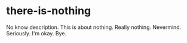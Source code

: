 # there-is-nothing
No know description. 
This is about nothing. 
Really nothing.
Nevermind.
Seriously.
I'm okay.
Bye.
